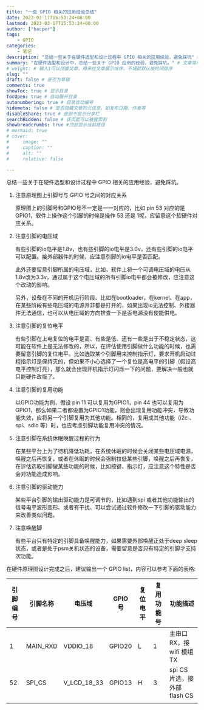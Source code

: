 ```yaml
---
title: "一些 GPIO 相关的应用经验总结"
date: 2023-03-17T15:53:24+08:00
lastmod: 2023-03-17T15:53:24+08:00
author: ["hacper"]
tags:
    - GPIO
categories:
    - 笔记
description: "总结一些关于在硬件选型和设计过程中 GPIO 相关的应用经验，避免踩坑" # 文章描述，与搜索优化相关
summary: "在硬件选型和设计中，总结一些关于 GPIO 应用的经验，避免踩坑。" # 文章简单描述，会展示在主页
# weight: # 输入1可以顶置文章，用来给文章展示排序，不填就默认按时间排序
slug: ""
draft: false # 是否为草稿
comments: true
showToc: true # 显示目录
TocOpen: true # 自动展开目录
autonumbering: true # 目录自动编号
hidemeta: false # 是否隐藏文章的元信息，如发布日期、作者等
disableShare: true # 底部不显示分享栏
searchHidden: false # 该页面可以被搜索到
showbreadcrumbs: true #顶部显示当前路径
# mermaid: true
# cover:
#     image: ""
#     caption: ""
#     alt: ""
#     relative: false

---
```


总结一些关于在硬件选型和设计过程中 GPIO 相关的应用经验，避免踩坑。

1. 注意原理图上引脚号与 GPIO 号之间的对应关系

   原理图上的引脚号和GPIO号不一定是一一对应的，比如 pin 53 对应的是GPIO1，软件上操作这个引脚的时候是操作 53 还是 1呢，应留意这个软硬件对应关系。

2. 注意引脚的电压域

   有些引脚的io电平是1.8v，也有些引脚的io电平是3.0v，还有些引脚的io电平可以配置。接外部器件的时候，应注意引脚的io电平是否匹配。

   此外还要留意引脚所属的电压域，比如，软件上将一个可调电压域的电压从1.8v改为3.3v，通过属于这个电压域的所有引脚io电平都会被修改，应注意这个改动的影响。

   另外，设备在不同的开机运行阶段、比如在bootloader，在kernel、在app，在某些阶段有些电压域的电源并非都是打开的，如果出现io无法控制、外接器件无法通信，也可以从电压域的方向排查一下是否电源没有使能供电。

3. 注意引脚的复位电平

   有些引脚在上电复位的电平是高、有些是低、还有一些是出于不稳定状态，这可能在软件上是无法修改的，所以，在评估使用引脚做什么功能的时候，也需要留意引脚的复位电平。比如选取某个引脚用来控制指示灯，要求开机启动过程指示灯是保持灭的，但如果不小心选择了一个复位是高电平的引脚（假设高电平控制灯亮），那么就会出现开机指示灯闪烁一下的问题，要解决一般也就只能硬件改版了。

4. 注意引脚的复用功能

   以GPIO功能为例，假设 pin 11 可以复用为GPIO1，pin 44 也可以复用为GPIO1，那么如果二者都设置为GPIO1功能，则会出现复用功能冲突，导致功能失效，应将另一个引脚复用为其他功能。相同的，复用成其他功能（i2c 、 spi、sdio 等）时，也应考虑引脚功能复用冲突的情况。

5. 注意引脚在系统休眠唤醒过程的行为

   在某些平台上为了待机降低功耗，在系统休眠的时候会关闭某些电压域电源，唤醒之后再恢复，或者在休眠的时候会强制拉低某些引脚，唤醒之后再恢复，在评估选取引脚做某些功能的时候，比如按键、指示灯，应注意这个特性是否会对功能造成影响。

6. 注意引脚的驱动能力

   某些平台引脚的输出驱动能力是可调节的，比如遇到spi 或者其他功能输出的信号电平波形变形、或者有干扰、可以尝试通过软件修改一下引脚的驱动能力来改善类似问题。

7. 注意唤醒脚

   有些平台只有特定的引脚具备唤醒能力，如果需要外部唤醒正处于deep sleep状态，或者是处于psm关机状态的设备，需要留意是否只有特定的引脚才支持次功能。



在硬件原理图设计完成之后，建议输出一个 GPIO list，内容可以参考下面的表格:



| 引脚编号 | 引脚名称 | 电压域      | GPIO 号 | 复位电平 | 复用功能号 | 功能描述                    |
| -------- | -------- | ----------- | ------- | -------- | ---------- | --------------------------- |
| 1        | MAIN_RXD | VDDIO_18    | GPIO20  | L        | 1          | 主串口RX，接 wifi 模组TX    |
| 52       | SPI_CS   | V_LCD_18_33 | GPIO13  | H        | 3          | spi CS 片选，接外部flash CS |
|          |          |             |         |          |            |                             |

